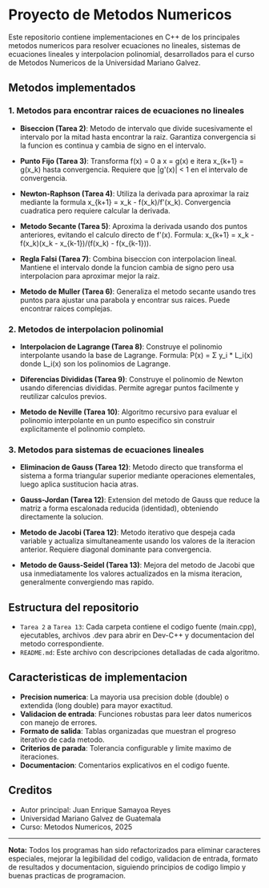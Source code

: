 # Proyecto de Metodos Numericos

Este repositorio contiene implementaciones en C++ de los principales metodos numericos para resolver ecuaciones no lineales, sistemas de ecuaciones lineales y interpolacion polinomial, desarrollados para el curso de Metodos Numericos de la Universidad Mariano Galvez.

## Metodos implementados

### 1. Metodos para encontrar raices de ecuaciones no lineales
- **Biseccion (Tarea 2)**: Metodo de intervalo que divide sucesivamente el intervalo por la mitad hasta encontrar la raiz. Garantiza convergencia si la funcion es continua y cambia de signo en el intervalo.

- **Punto Fijo (Tarea 3)**: Transforma f(x) = 0 a x = g(x) e itera x_{k+1} = g(x_k) hasta convergencia. Requiere que |g'(x)| < 1 en el intervalo de convergencia.

- **Newton-Raphson (Tarea 4)**: Utiliza la derivada para aproximar la raiz mediante la formula x_{k+1} = x_k - f(x_k)/f'(x_k). Convergencia cuadratica pero requiere calcular la derivada.

- **Metodo Secante (Tarea 5)**: Aproxima la derivada usando dos puntos anteriores, evitando el calculo directo de f'(x). Formula: x_{k+1} = x_k - f(x_k)(x_k - x_{k-1})/(f(x_k) - f(x_{k-1})).

- **Regla Falsi (Tarea 7)**: Combina biseccion con interpolacion lineal. Mantiene el intervalo donde la funcion cambia de signo pero usa interpolacion para aproximar mejor la raiz.

- **Metodo de Muller (Tarea 6)**: Generaliza el metodo secante usando tres puntos para ajustar una parabola y encontrar sus raices. Puede encontrar raices complejas.

### 2. Metodos de interpolacion polinomial
- **Interpolacion de Lagrange (Tarea 8)**: Construye el polinomio interpolante usando la base de Lagrange. Formula: P(x) = Σ y_i * L_i(x) donde L_i(x) son los polinomios de Lagrange.

- **Diferencias Divididas (Tarea 9)**: Construye el polinomio de Newton usando diferencias divididas. Permite agregar puntos facilmente y reutilizar calculos previos.

- **Metodo de Neville (Tarea 10)**: Algoritmo recursivo para evaluar el polinomio interpolante en un punto especifico sin construir explicitamente el polinomio completo.

### 3. Metodos para sistemas de ecuaciones lineales
- **Eliminacion de Gauss (Tarea 12)**: Metodo directo que transforma el sistema a forma triangular superior mediante operaciones elementales, luego aplica sustitucion hacia atras.

- **Gauss-Jordan (Tarea 12)**: Extension del metodo de Gauss que reduce la matriz a forma escalonada reducida (identidad), obteniendo directamente la solucion.

- **Metodo de Jacobi (Tarea 12)**: Metodo iterativo que despeja cada variable y actualiza simultaneamente usando los valores de la iteracion anterior. Requiere diagonal dominante para convergencia.

- **Metodo de Gauss-Seidel (Tarea 13)**: Mejora del metodo de Jacobi que usa inmediatamente los valores actualizados en la misma iteracion, generalmente convergiendo mas rapido.

## Estructura del repositorio
- `Tarea 2` a `Tarea 13`: Cada carpeta contiene el codigo fuente (main.cpp), ejecutables, archivos .dev para abrir en Dev-C++ y documentacion del metodo correspondiente.
- `README.md`: Este archivo con descripciones detalladas de cada algoritmo.

## Caracteristicas de implementacion
- **Precision numerica**: La mayoria usa precision doble (double) o extendida (long double) para mayor exactitud.
- **Validacion de entrada**: Funciones robustas para leer datos numericos con manejo de errores.
- **Formato de salida**: Tablas organizadas que muestran el progreso iterativo de cada metodo.
- **Criterios de parada**: Tolerancia configurable y limite maximo de iteraciones.
- **Documentacion**: Comentarios explicativos en el codigo fuente.

## Creditos
- Autor principal: Juan Enrique Samayoa Reyes
- Universidad Mariano Galvez de Guatemala
- Curso: Metodos Numericos, 2025

---

**Nota:** Todos los programas han sido refactorizados para eliminar caracteres especiales, mejorar la legibilidad del codigo, validacion de entrada, formato de resultados y documentacion, siguiendo principios de codigo limpio y buenas practicas de programacion.